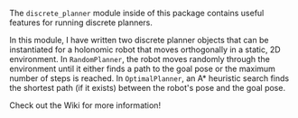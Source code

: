 The ``discrete_planner`` module inside of this package contains useful features for running discrete planners.

In this module, I have written two discrete planner objects that can be instantiated for a holonomic robot that moves orthogonally in a static, 2D environment. In ``RandomPlanner``, the robot moves randomly through the environment until it either finds a path to the goal pose or the maximum number of steps is reached. In ``OptimalPlanner``, an A* heuristic search finds the shortest path (if it exists) between the robot's pose and the goal pose.

Check out the Wiki for more information!

